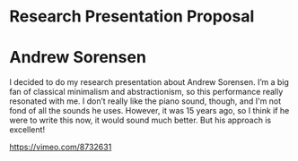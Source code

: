 # Research Presentation Proposal 

# Andrew Sorensen

I decided to do my research presentation about Andrew Sorensen. I’m a big fan of classical minimalism and abstractionism, so this performance really resonated with me.  I don’t really like the piano sound, though, and I'm not fond of all the sounds he uses. However, it was 15 years ago, so I think if he were to write this now, it would sound much better. But his approach is excellent! 	

https://vimeo.com/8732631
